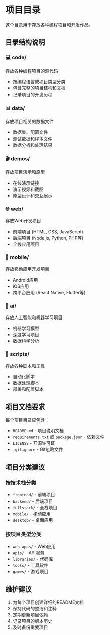 # 项目目录

这个目录用于存放各种编程项目和开发作品。

## 目录结构说明

### 💻 code/
存放各种编程项目的源代码
- 按编程语言或项目类型分类
- 包含完整的项目结构和文档
- 记录项目的开发历程

### 📊 data/
存放项目相关的数据文件
- 数据集、配置文件
- 测试数据和样本文件
- 数据分析和处理结果

### 🎬 demos/
存放项目演示和原型
- 在线演示链接
- 演示视频和截图
- 原型设计和交互展示

### 🌐 web/
存放Web开发项目
- 前端项目 (HTML, CSS, JavaScript)
- 后端项目 (Node.js, Python, PHP等)
- 全栈应用项目

### 📱 mobile/
存放移动应用开发项目
- Android应用
- iOS应用
- 跨平台应用 (React Native, Flutter等)

### 🤖 ai/
存放人工智能和机器学习项目
- 机器学习模型
- 深度学习项目
- 数据科学分析

### 🔧 scripts/
存放各种脚本和工具
- 自动化脚本
- 数据处理脚本
- 部署和配置脚本

## 项目文档要求

每个项目目录应包含：
- `README.md` - 项目说明文档
- `requirements.txt` 或 `package.json` - 依赖文件
- `LICENSE` - 开源许可证
- `.gitignore` - Git忽略文件

## 项目分类建议

### 按技术栈分类
- `frontend/` - 前端项目
- `backend/` - 后端项目
- `fullstack/` - 全栈项目
- `mobile/` - 移动应用
- `desktop/` - 桌面应用

### 按项目类型分类
- `web-apps/` - Web应用
- `apis/` - API服务
- `libraries/` - 代码库
- `tools/` - 工具软件
- `games/` - 游戏项目

## 维护建议

1. 为每个项目创建详细的README文档
2. 保持代码的整洁和注释
3. 定期更新项目依赖
4. 记录项目的版本历史
5. 及时备份重要项目




